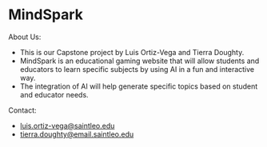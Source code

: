 # MindSpark
About Us:&nbsp;
- This is our Capstone project by Luis Ortiz-Vega and Tierra Doughty.
- MindSpark is an educational gaming website that will allow students and educators to learn specific subjects by using AI in a fun and interactive way.
- The integration of AI will help generate specific topics based on student and educator needs.

Contact:
- luis.ortiz-vega@saintleo.edu
- tierra.doughty@email.saintleo.edu
